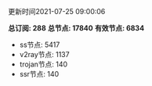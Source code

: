 更新时间2021-07-25 09:00:06

**总订阅: 288**
**总节点: 17840**
**有效节点: 6834**
- ss节点: 5417
- v2ray节点: 1137
- trojan节点: 140
- ssr节点: 140
